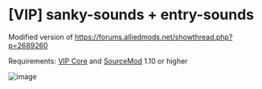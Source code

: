 # [VIP] sanky-sounds + entry-sounds

Modified version of https://forums.alliedmods.net/showthread.php?p=2689260

Requirements: [VIP Core](https://github.com/R1KO/VIP-Core) and [SourceMod](https://www.sourcemod.net/downloads.php?branch=stable) 1.10 or higher

![image](https://user-images.githubusercontent.com/86895149/149414250-4f35f03d-0cbc-45d3-b14f-fd5a55f29c1b.png)

